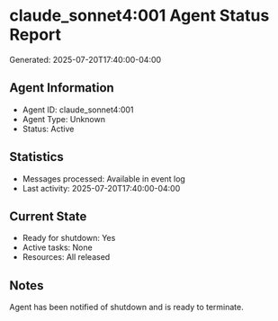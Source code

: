 # claude_sonnet4:001 Agent Status Report

Generated: 2025-07-20T17:40:00-04:00

## Agent Information
- Agent ID: claude_sonnet4:001
- Agent Type: Unknown
- Status: Active

## Statistics
- Messages processed: Available in event log
- Last activity: 2025-07-20T17:40:00-04:00

## Current State
- Ready for shutdown: Yes
- Active tasks: None
- Resources: All released

## Notes
Agent has been notified of shutdown and is ready to terminate.
